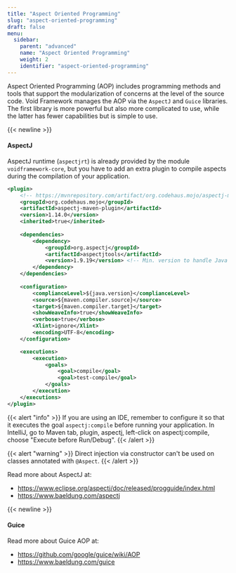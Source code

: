 ```yaml
---
title: "Aspect Oriented Programming"
slug: "aspect-oriented-programming"
draft: false
menu:
  sidebar:
    parent: "advanced"
    name: "Aspect Oriented Programming"
    weight: 2
    identifier: "aspect-oriented-programming"
---
```


Aspect Oriented Programming (AOP) includes programming methods and tools that support the modularization of concerns at the level of the source code. Void Framework manages the AOP via the `AspectJ` and `Guice` libraries. The first library is more powerful but also more complicated to use, while the latter has fewer capabilities but is simple to use.


{{< newline >}}
#### AspectJ

AspectJ runtime (`aspectjrt`) is already provided by the module `voidframework-core`, but you have to add an extra plugin to compile aspects during the compilation of your application.

```xml
<plugin>
    <!-- https://mvnrepository.com/artifact/org.codehaus.mojo/aspectj-maven-plugin -->
    <groupId>org.codehaus.mojo</groupId>
    <artifactId>aspectj-maven-plugin</artifactId>
    <version>1.14.0</version>
    <inherited>true</inherited>
    
    <dependencies>
        <dependency>
            <groupId>org.aspectj</groupId>
            <artifactId>aspectjtools</artifactId>
            <version>1.9.19</version> <!-- Min. version to handle Java 17 -->
        </dependency>
    </dependencies>
    
    <configuration>
        <complianceLevel>${java.version}</complianceLevel>
        <source>${maven.compiler.source}</source>
        <target>${maven.compiler.target}</target>
        <showWeaveInfo>true</showWeaveInfo>
        <verbose>true</verbose>
        <Xlint>ignore</Xlint>
        <encoding>UTF-8</encoding>
    </configuration>

    <executions>
        <execution>
            <goals>
                <goal>compile</goal>
                <goal>test-compile</goal>
            </goals>
        </execution>
    </executions>
</plugin>
```

{{< alert "info" >}}
If you are using an IDE, remember to configure it so that it executes the goal <code>aspectj:compile</code> before running your application. In IntelliJ, go to Maven tab, plugin, aspectj, left-click on aspectj:compile, choose "Execute before Run/Debug".
{{< /alert >}}

{{< alert "warning" >}}
Direct injection via constructor can't be used on classes annotated with <code>@Aspect</code>.
{{< /alert >}}


Read more about AspectJ at:

* https://www.eclipse.org/aspectj/doc/released/progguide/index.html
* https://www.baeldung.com/aspectj


{{< newline >}}
#### Guice

Read more about Guice AOP at:

* https://github.com/google/guice/wiki/AOP
* https://www.baeldung.com/guice
